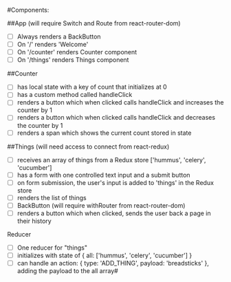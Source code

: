 #Components:

##App (will require Switch and Route from react-router-dom)

- [ ] Always renders a BackButton
- [ ] On '/' renders 'Welcome'
- [ ] On '/counter' renders Counter component
- [ ] On '/things' renders Things component

##Counter

- [ ] has local state with a key of count that initializes at 0
- [ ] has a custom method called handleClick
- [ ] renders a button which when clicked calls handleClick and increases the counter by 1
- [ ] renders a button which when clicked calls handleClick and decreases the counter by 1
- [ ] renders a span which shows the current count stored in state

##Things (will need access to connect from react-redux)

- [ ] receives an array of things from a Redux store ['hummus', 'celery', 'cucumber']
- [ ] has a form with one controlled text input and a submit button
- [ ] on form submission, the user's input is added to 'things' in the Redux store
- [ ] renders the list of things
- [ ] BackButton (will require withRouter from react-router-dom)
- [ ] renders a button which when clicked, sends the user back a page in their history

Reducer
- [ ] One reducer for "things"
- [ ] initializes with state of { all: ['hummus', 'celery', 'cucumber'] }
- [ ] can handle an action: { type: 'ADD_THING', payload: 'breadsticks' }, adding the payload to the all array#